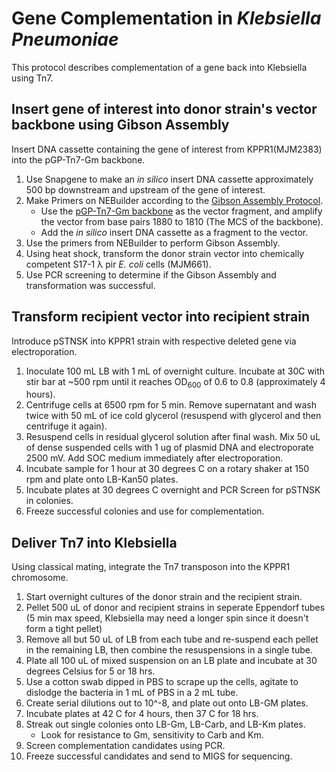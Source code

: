 # Gene Complementation in *Klebsiella Pneumoniae*

This protocol describes complementation of a gene back into Klebsiella using Tn7.

## Insert gene of interest into donor strain's vector backbone using Gibson Assembly

Insert DNA cassette containing the gene of interest from KPPR1(MJM2383) into the pGP-Tn7-Gm backbone.

1.  Use Snapgene to make an *in silico* insert DNA cassette approximately 500 bp downstream and upstream of the gene of interest.
2.	Make Primers on NEBuilder according to the [Gibson Assembly Protocol](https://github.com/mjmlab/protocols/blame/master/gibson-assembly.md).
      * Use the [pGP-Tn7-Gm backbone](https://www.ncbi.nlm.nih.gov/nuccore/JQ429758.1?report=gbwithparts&log$=seqview) as the vector fragment, and amplify the vector from base pairs 1880 to 1810 (The MCS of the backbone).
      * Add the *in silico* insert DNA cassette as a fragment to the vector.
3.  Use the primers from NEBuilder to perform Gibson Assembly.
4.  Using heat shock, transform the donor strain vector into chemically competent S17-1 λ pir *E. coli* cells (MJM661).
5.  Use PCR screening to determine if the Gibson Assembly and transformation was successful.

## Transform recipient vector into recipient strain

Introduce pSTNSK into KPPR1 strain with respective deleted gene via electroporation.

1.   Inoculate 100 mL LB with 1 mL of overnight culture. Incubate at 30C with stir bar at ~500 rpm until it reaches OD<sub>600</sub> of 0.6 to 0.8 (approximately 4 hours). 
2.   Centrifuge cells at 6500 rpm for 5 min. Remove supernatant and wash twice with 50 mL of ice cold glycerol (resuspend with glycerol and then centrifuge it again). 
3.   Resuspend cells in residual glycerol solution after final wash. Mix 50 uL of dense suspended cells with 1 ug of plasmid DNA and electroporate 2500 mV. Add SOC medium immediately after electroporation.
4.   Incubate sample for 1 hour at 30 degrees C on a rotary shaker at 150 rpm and plate onto LB-Kan50 plates.
5.   Incubate plates at 30 degrees C overnight and PCR Screen for pSTNSK in colonies. 
6.   Freeze successful colonies and use for complementation.


## Deliver Tn7 into Klebsiella

Using classical mating, integrate the Tn7 transposon into the KPPR1 chromosome.

1.  Start overnight cultures of the donor strain and the recipient strain.
2.  Pellet 500 uL of donor and recipient strains in seperate Eppendorf tubes (5 min max speed, Klebsiella may need a longer spin since it doesn't form a tight pellet)
3.  Remove all but 50 uL of LB from each tube and re-suspend each pellet in the remaining LB, then combine the resuspensions in a single tube. 
4.  Plate all 100 uL of mixed suspension on an LB plate and incubate at 30 degrees Celsius for 5 or 18 hrs.
5.  Use a cotton swab dipped in PBS to scrape up the cells, agitate to dislodge the bacteria in 1 mL of PBS in a 2 mL tube.
6.  Create serial dilutions out to 10^-8, and plate out onto LB-GM plates.
7. Incubate plates at 42 C for 4 hours, then 37 C for 18 hrs.
8. Streak out single colonies onto LB-Gm, LB-Carb, and LB-Km plates.
     * Look for resistance to Gm, sensitivity to Carb and Km.
9. Screen complementation candidates using PCR.
10. Freeze successful candidates and send to MIGS for sequencing.
    


